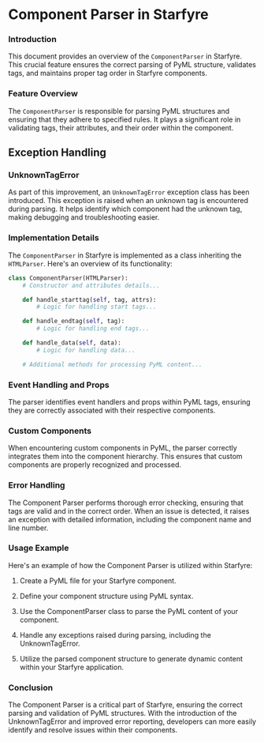 # Component Parser in Starfyre

### Introduction
This document provides an overview of the `ComponentParser` in Starfyre. This crucial feature ensures the correct parsing of PyML structure, validates tags, and maintains proper tag order in Starfyre components.

### Feature Overview
The `ComponentParser` is responsible for parsing PyML structures and ensuring that they adhere to specified rules. It plays a significant role in validating tags, their attributes, and their order within the component.

## Exception Handling

### UnknownTagError
As part of this improvement, an `UnknownTagError` exception class has been introduced. This exception is raised when an unknown tag is encountered during parsing. It helps identify which component had the unknown tag, making debugging and troubleshooting easier.

### Implementation Details
The `ComponentParser` in Starfyre is implemented as a class inheriting the `HTMLParser`. Here's an overview of its functionality:
```python
class ComponentParser(HTMLParser):
    # Constructor and attributes details...

    def handle_starttag(self, tag, attrs):
        # Logic for handling start tags...

    def handle_endtag(self, tag):
        # Logic for handling end tags...

    def handle_data(self, data):
        # Logic for handling data...

    # Additional methods for processing PyML content...

```
### Event Handling and Props
The parser identifies event handlers and props within PyML tags, ensuring they are correctly associated with their respective components.

### Custom Components
When encountering custom components in PyML, the parser correctly integrates them into the component hierarchy. This ensures that custom components are properly recognized and processed.

### Error Handling
The Component Parser performs thorough error checking, ensuring that tags are valid and in the correct order. When an issue is detected, it raises an exception with detailed information, including the component name and line number.

### Usage Example
Here's an example of how the Component Parser is utilized within Starfyre:

1) Create a PyML file for your Starfyre component.

2) Define your component structure using PyML syntax.

3) Use the ComponentParser class to parse the PyML content of your component.

4) Handle any exceptions raised during parsing, including the UnknownTagError.

5) Utilize the parsed component structure to generate dynamic content within your Starfyre application.

### Conclusion
The Component Parser is a critical part of Starfyre, ensuring the correct parsing and validation of PyML structures. With the introduction of the UnknownTagError and improved error reporting, developers can more easily identify and resolve issues within their components.
